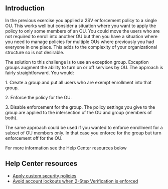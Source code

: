 ## Introduction

In the previous exercise you applied a 2SV enforcement policy to a single OU. This works well but consider a situation where you want to apply the policy to only some members of an OU. You could move the users who are not required to enroll into another OU but then you have a situation where you need to manage policies for multiple OUs where previously you had everyone in one place. This adds to the complexity of your organizational structure so is not desirable.

The solution to this challenge is to use an exception group. Exception groups augment the ability to turn on or off services by OU. The approach is fairly straightforward. You would:

1\. Create a group and put all users who are exempt enrollment into that group.

2\. Enforce the policy for the OU.

3\. Disable enforcement for the group. The policy settings you give to the group are applied to the intersection of the OU and group (members of both).

The same approach could be used if you wanted to enforce enrollment for a subset of OU members only. In that case you enforce for the group but turn enforcement off for the OU.

For more information see the Help Center resources below

## Help Center resources

-   [Apply custom security policies](https://support.google.com/a/answer/2370108 "Apply custom security policies")
-   [Avoid account lockouts when 2-Step Verification is enforced](https://support.google.com/a/answer/9176805 "Avoid account lockouts when 2-Step Verification is enforced")
